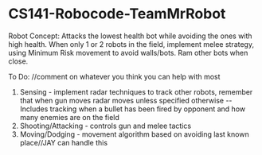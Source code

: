 # CS141-Robocode-TeamMrRobot

Robot Concept: Attacks the lowest health bot while avoiding the ones with high health. When only 1 or 2 robots in the field, implement melee strategy, using Minimum Risk movement to avoid walls/bots. Ram other bots when close.

To Do: //comment on whatever you think you can help with most
1. Sensing - implement radar techniques to track other robots, remember that when gun moves radar moves unless specified otherwise
    --Includes tracking when a bullet has been fired by opponent and how many enemies are on the field
2. Shooting/Attacking - controls gun and melee tactics
3. Moving/Dodging - movement algorithm based on avoiding last known place//JAY can handle this

